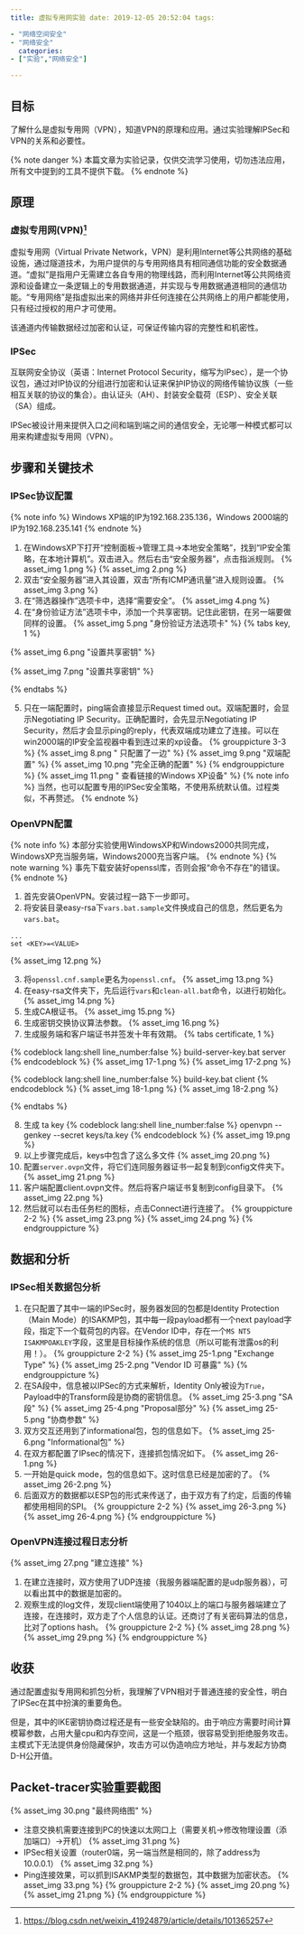 ```yaml
---
title: 虚拟专用网实验 date: 2019-12-05 20:52:04 tags:

- "网络空间安全"
- "网络安全"
  categories:
- ["实验","网络安全"]

---
```


## 目标

了解什么是虚拟专用网（VPN），知道VPN的原理和应用。通过实验理解IPSec和VPN的关系和必要性。
<!-- more -->
{% note danger %} 本篇文章为实验记录，仅供交流学习使用，切勿违法应用，所有文中提到的工具不提供下载。 {% endnote %}

## 原理

### 虚拟专用网(VPN)[^1]

虚拟专用网（Virtual Private
Network，VPN）是利用Internet等公共网络的基础设施，通过隧道技术，为用户提供的与专用网络具有相同通信功能的安全数据通道。“虚拟”是指用户无需建立各自专用的物理线路，而利用Internet等公共网络资源和设备建立一条逻辑上的专用数据通道，并实现与专用数据通道相同的通信功能。“专用网络”是指虚拟出来的网络并非任何连接在公共网络上的用户都能使用，只有经过授权的用户才可使用。

该通道内传输数据经过加密和认证，可保证传输内容的完整性和机密性。

### IPSec

互联网安全协议（英语：Internet Protocol
Security，缩写为IPsec），是一个协议包，通过对IP协议的分组进行加密和认证来保护IP协议的网络传输协议族（一些相互关联的协议的集合）。由认证头（AH）、封装安全载荷（ESP）、安全关联（SA）组成。

IPSec被设计用来提供入口之间和端到端之间的通信安全，无论哪一种模式都可以用来构建虚拟专用网（VPN）。

## 步骤和关键技术

### IPSec协议配置

{% note info %} Windows XP端的IP为192.168.235.136，Windows 2000端的IP为192.168.235.141 {% endnote %}

1. 在WindowsXP下打开“控制面板→管理工具→本地安全策略”，找到“IP安全策略，在本地计算机”。双击进入。然后右击“安全服务器”，点击指派规则。 {% asset_img 1.png %} {% asset_img 2.png
   %}
2. 双击“安全服务器”进入其设置，双击“所有ICMP通讯量”进入规则设置。 {% asset_img 3.png %}
3. 在“筛选器操作”选项卡中，选择“需要安全”。 {% asset_img 4.png %}
4. 在“身份验证方法”选项卡中，添加一个共享密钥。记住此密钥，在另一端要做同样的设置。 {% asset_img 5.png "身份验证方法选项卡" %} {% tabs key, 1 %}

<!-- tab XP端 -->
{% asset_img 6.png "设置共享密钥" %}
<!-- endtab -->
<!-- tab 2000端 -->
{% asset_img 7.png "设置共享密钥" %}
<!-- endtab -->
{% endtabs %}

5. 只在一端配置时，ping端会直接显示Request timed out。双端配置时，会显示Negotiating IP Security。正确配置时，会先显示Negotiating IP
   Security，然后才会显示ping的reply，代表双端成功建立了连接。可以在win2000端的IP安全监视器中看到连过来的xp设备。 {% grouppicture 3-3 %} {% asset_img 8.png "
   只配置了一边" %} {% asset_img 9.png "双端配置" %} {% asset_img 10.png "完全正确的配置" %} {% endgrouppicture %} {% asset_img 11.png "
   查看链接的Windows XP设备" %} {% note info %} 当然，也可以配置专用的IPSec安全策略，不使用系统默认值。过程类似，不再赘述。 {% endnote %}

### OpenVPN配置

{% note info %} 本部分实验使用WindowsXP和Windows2000共同完成，WindowsXP充当服务端，Windows2000充当客户端。 {% endnote %} {% note warning %}
事先下载安装好openssl库，否则会报“命令不存在”的错误。 {% endnote %}

1. 首先安装OpenVPN。安装过程一路下一步即可。
2. 将安装目录easy-rsa下`vars.bat.sample`文件换成自己的信息，然后更名为`vars.bat`。

```shell vars.bat
...
set <KEY>=<VALUE>
```

{% asset_img 12.png %}

3. 将`openssl.cnf.sample`更名为`openssl.cnf`。 {% asset_img 13.png %}
4. 在easy-rsa文件夹下，先后运行`vars`和`clean-all.bat`命令，以进行初始化。 {% asset_img 14.png %}
5. 生成CA根证书。 {% asset_img 15.png %}
6. 生成密钥交换协议算法参数。 {% asset_img 16.png %}
7. 生成服务端和客户端证书并签发十年有效期。 {% tabs certificate, 1 %}

<!-- tab server -->
{% codeblock lang:shell line_number:false %} build-server-key.bat server {% endcodeblock %} {% asset_img 17-1.png %} {%
asset_img 17-2.png %}
<!-- endtab -->
<!-- tab client -->
{% codeblock lang:shell line_number:false %} build-key.bat client {% endcodeblock %} {% asset_img 18-1.png %} {%
asset_img 18-2.png %}
<!-- endtab -->
{% endtabs %}

8. 生成 ta key {% codeblock lang:shell line_number:false %} openvpn --genkey --secret keys/ta.key {% endcodeblock %} {%
   asset_img 19.png %}
9. 以上步骤完成后，keys中包含了这么多文件 {% asset_img 20.png %}
10. 配置`server.ovpn`文件，将它们连同服务器证书一起复制到config文件夹下。 {% asset_img 21.png %}
11. 客户端配置client.ovpn文件。然后将客户端证书复制到config目录下。 {% asset_img 22.png %}
12. 然后就可以右击任务栏的图标，点击Connect进行连接了。 {% grouppicture 2-2 %} {% asset_img 23.png %} {% asset_img 24.png %} {%
    endgrouppicture %}

## 数据和分析

### IPSec相关数据包分析

1. 在只配置了其中一端的IPSec时，服务器发回的包都是Identity Protection（Main Mode）的ISAKMP包，其中每一段payload都有一个next payload字段，指定下一个载荷包的内容。在Vendor
   ID中，存在一个`MS NT5 ISAKMPOAKLEY`字段，这里是目标操作系统的信息（所以可能有泄露os的利用！）。 {% grouppicture 2-2 %} {% asset_img 25-1.png "Exchange
   Type" %} {% asset_img 25-2.png "Vendor ID 可暴露" %} {% endgrouppicture %}
2. 在SA段中，信息被以IPSec的方式来解析，Identity Only被设为`True`，Payload中的Transform段是协商的密钥信息。 {% asset_img 25-3.png "SA段" %} {% asset_img
   25-4.png "Proposal部分" %} {% asset_img 25-5.png "协商参数" %}
3. 双方交互还用到了informational包，包的信息如下。 {% asset_img 25-6.png "Informational包" %}
4. 在双方都配置了IPsec的情况下，连接抓包情况如下。 {% asset_img 26-1.png %}
5. 一开始是quick mode，包的信息如下。这时信息已经是加密的了。 {% asset_img 26-2.png %}
6. 后面双方的数据都以ESP包的形式来传送了，由于双方有了约定，后面的传输都使用相同的SPI。 {% grouppicture 2-2 %} {% asset_img 26-3.png %} {% asset_img 26-4.png
   %} {% endgrouppicture %}

### OpenVPN连接过程日志分析

{% asset_img 27.png "建立连接" %}

1. 在建立连接时，双方使用了UDP连接（我服务器端配置的是udp服务器），可以看出其中的数据是加密的。
2. 观察生成的log文件，发现client端使用了1040以上的端口与服务器端建立了连接，在连接时，双方走了个人信息的认证。还商讨了有关密码算法的信息，比对了options hash。 {% grouppicture 2-2 %} {%
   asset_img 28.png %} {% asset_img 29.png %} {% endgrouppicture %}

## 收获

通过配置虚拟专用网和抓包分析，我理解了VPN相对于普通连接的安全性，明白了IPSec在其中扮演的重要角色。

但是，其中的IKE密钥协商过程还是有一些安全缺陷的。由于响应方需要时间计算模幂参数，占用大量cpu和内存空间，这是一个瓶颈，很容易受到拒绝服务攻击。主模式下无法提供身份隐藏保护，攻击方可以伪造响应方地址，并与发起方协商D-H公开值。

## Packet-tracer实验重要截图

{% asset_img 30.png "最终网络图" %}

* 注意交换机需要连接到PC的快速以太网口上（需要关机→修改物理设置（添加端口）→开机） {% asset_img 31.png %}
* IPSec相关设置（router0端，另一端当然是相同的，除了address为10.0.0.1） {% asset_img 32.png %}
* Ping连接效果，可以抓到ISAKMP类型的数据包，其中数据为加密状态。 {% asset_img 33.png %} {% grouppicture 2-2 %} {% asset_img 20.png %} {% asset_img
  21.png %} {% endgrouppicture %}

[^1]: https://blog.csdn.net/weixin_41924879/article/details/101365257
